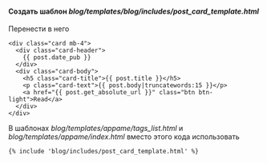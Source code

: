 #### Создать шаблон _blog/templates/blog/includes/post_card_template.html_

Перенести в него
```
<div class="card mb-4">
  <div class="card-header">
    {{ post.date_pub }}
  </div>
  <div class="card-body">
    <h5 class="card-title">{{ post.title }}</h5>
    <p class="card-text">{{ post.body|truncatewords:15 }}</p>
    <a href="{{ post.get_absolute_url }}" class="btn btn-light">Read</a>
  </div>
</div>
```
В шаблонах _blog/templates/appame/tags_list.html_ и _blog/templates/appame/index.html_ вместо этого кода использовать
```
{% include 'blog/includes/post_card_template.html' %}
```
